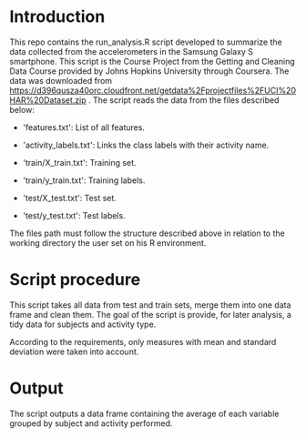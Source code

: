 # Introduction
This repo contains the run_analysis.R script developed to summarize the data collected from the accelerometers in the Samsung Galaxy S smartphone. This script is the Course Project from the Getting and Cleaning Data Course provided by Johns Hopkins University through Coursera. 
The data was downloaded from https://d396qusza40orc.cloudfront.net/getdata%2Fprojectfiles%2FUCI%20HAR%20Dataset.zip . The script reads the data from the files described below:

- 'features.txt': List of all features.

- 'activity_labels.txt': Links the class labels with their activity name.

- 'train/X_train.txt': Training set.

- 'train/y_train.txt': Training labels.

- 'test/X_test.txt': Test set.

- 'test/y_test.txt': Test labels.

The files path must follow the structure described above in relation to the working directory the user set on his R environment.

# Script procedure
This script takes all data from test and train sets, merge them into one data frame and clean them. The goal of the script is provide, for later analysis, a tidy data for subjects and activity type.

According to the requirements, only measures with mean and standard deviation were taken into account.

# Output
The script outputs a data frame containing the average of each variable grouped by subject and activity performed.
